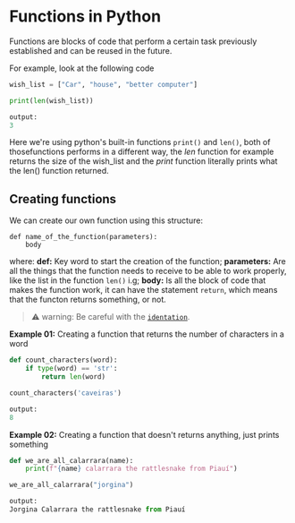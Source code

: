 # Functions in Python

Functions are blocks of code that perform a certain task previously 
established and can be reused in the future.

For example, look at the following code

```Python
wish_list = ["Car", "house", "better computer"]

print(len(wish_list))

output:
3
```
Here we're using python's built-in functions `print()` and `len()`, both of 
thosefunctions performs in a different way, the _len_ function for 
example returns the size of the wish_list and the _print_ function 
literally prints what the len() function returned.

## Creating functions 

We can create our own function using this structure:

```
def name_of_the_function(parameters):
    body
```
where:
__def:__ Key word to start the creation of the function;
__parameters:__ Are all the things that the function needs to receive to 
be able to work properly, like the list in the function `len()` i.g;
__body:__ Is all the block of code that makes the function work, it can have
the statement `return`, which means that the functon returns something, or not.

> :warning: warning: Be careful with the [`identation`](../README.md#identation).


__Example 01:__ Creating a function that returns the number of characters in a word
```Python
def count_characters(word):
    if type(word) == 'str':
        return len(word)

count_characters('caveiras')

output:
8
```

__Example 02:__ Creating a function that doesn't returns anything, just
prints something

```Python
def we_are_all_calarrara(name):
    print(f"{name} calarrara the rattlesnake from Piauí")

we_are_all_calarrara("jorgina")

output:
Jorgina Calarrara the rattlesnake from Piauí
```